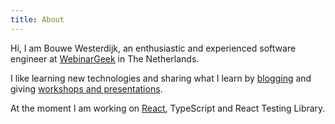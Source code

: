 ```yaml
---
title: About
---
```


Hi, I am Bouwe Westerdijk, an enthusiastic and experienced software engineer at
<a href="https://webinargeek.com" target="_blank">WebinarGeek</a> in The Netherlands.

I like learning new technologies and sharing what I learn by <a href="/blog">blogging</a> and
giving <a href="/workshops">workshops and presentations</a>.

At the moment I am working on <a href="/react">React</a>, TypeScript and React Testing Library.
